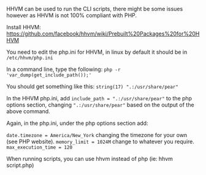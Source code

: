 HHVM can be used to run the CLI scripts, there might be some issues however as HHVM is not 100% compliant with PHP.

Install HHVM: https://github.com/facebook/hhvm/wiki/Prebuilt%20Packages%20for%20HHVM

You need to edit the php.ini for HHVM, in linux by default it should be in `/etc/hhvm/php.ini`

In a command line, type the following: `php -r 'var_dump(get_include_path());'`

You should get something like this: `string(17) ".:/usr/share/pear"`

In the HHVM php.ini, add `include_path = ".:/usr/share/pear"` to the php options section, changing `".:/usr/share/pear"` based on the output of the above command.

Again, in the php.ini, under the php options section add:

`date.timezone = America/New_York` changing the timezone for your own (see PHP website).
`memory_limit = 1024M` change to whatever you require.
`max_execution_time = 120`

When running scripts, you can use hhvm instead of php (ie: hhvm script.php)

